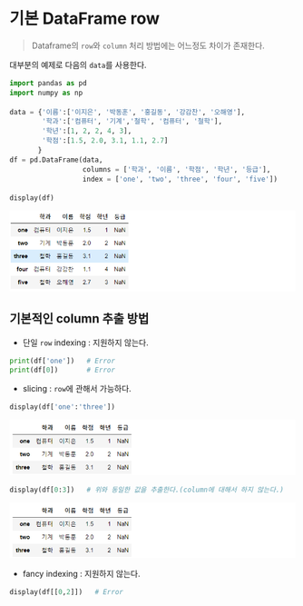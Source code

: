 # 기본 DataFrame row

> Dataframe의 `row`와 `column` 처리 방법에는 어느정도 차이가 존재한다. 

대부분의 예제로 다음의 `data`를 사용한다.

```python
import pandas as pd
import numpy as np

data = {'이름':['이지은', '박동훈', '홍길동', '강감찬', '오해영'],
        '학과':['컴퓨터', '기계','철학', '컴퓨터', '철학'],
        '학년':[1, 2, 2, 4, 3],
        '학점':[1.5, 2.0, 3.1, 1.1, 2.7]
       }
df = pd.DataFrame(data, 
                  columns = ['학과', '이름', '학점', '학년', '등급'],
                  index = ['one', 'two', 'three', 'four', 'five'])

display(df)
```

![dataFrame_detail](markdown-images/dataFrame_detail.PNG)

## 기본적인 column 추출 방법

* 단일 `row` indexing : 지원하지 않는다.

```python
print(df['one'])   # Error
print(df[0])	   # Error
```



* slicing : `row`에 관해서 가능하다.

```python
display(df['one':'three'])
```

![image-20200912015639818](markdown-images/image-20200912015639818.png)

```python
display(df[0:3])   # 위와 동일한 값을 추출한다.(column에 대해서 하지 않는다.)
```

![image-20200912015724200](markdown-images/image-20200912015724200.png)

* fancy indexing : 지원하지 않는다.

```python
display(df[[0,2]])   # Error
```

